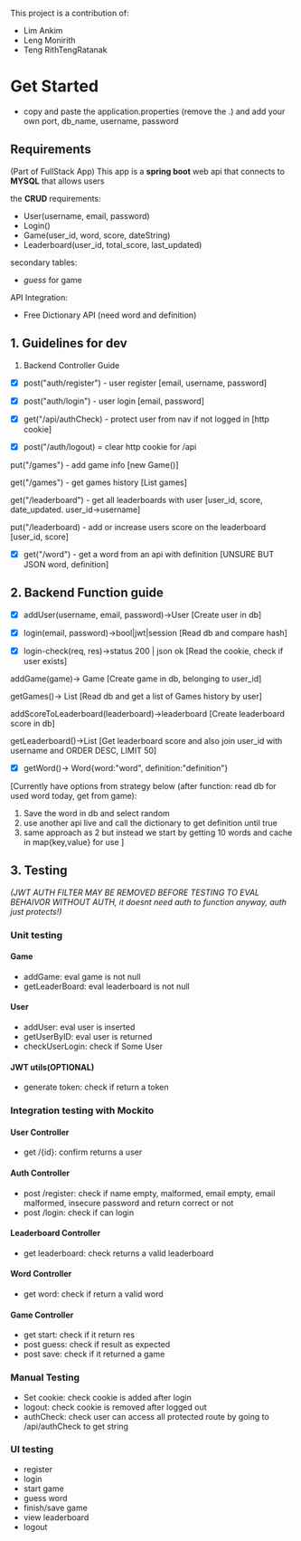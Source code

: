This project is a contribution of:

- Lim Ankim
- Leng Monirith
- Teng RithTengRatanak

# Get Started

- copy and paste the application.properties (remove the .) and add your own port, db_name, username, password

## Requirements

(Part of FullStack App)
This app is a **spring boot** web api that connects to **MYSQL** that allows users

the **CRUD** requirements:

- User(username, email, password)
- Login()
- Game(user_id, word, score, dateString)
- Leaderboard(user_id, total_score, last_updated)

secondary tables:

- _guess_ for game

API Integration:

- Free Dictionary API (need word and definition)

## 1. Guidelines for dev

1. Backend Controller Guide

- [x] post("auth/register") - user register
      [email, username, password]

- [x] post("auth/login") - user login
      [email, password]

- [x] get("/api/authCheck) - protect user from nav if not logged in
      [http cookie]

- [x] post("/auth/logout) = clear http cookie for /api

put("/games") - add game info
[new Game()]

get("/games") - get games history
[List<Game> games]

get("/leaderboard") - get all leaderboards with user
[user_id, score, date_updated. user_id->username]

put("/leaderboard) - add or increase users score on the leaderboard
[user_id, score]

- [x] get("/word") - get a word from an api with definition
      [UNSURE BUT JSON word, definition]

## 2. Backend Function guide

- [x] addUser(username, email, password)->User
      [Create user in db]

- [x] login(email, password)->bool|jwt|session
      [Read db and compare hash]

- [x] login-check(req, res)->status 200 | json ok
      [Read the cookie, check if user exists]

addGame(game)-> Game
[Create game in db, belonging to user_id]

getGames()-> List<Games>
[Read db and get a list of Games history by user]

addScoreToLeaderboard(leaderboard)->leaderboard
[Create leaderboard score in db]

getLeaderboard()->List<Leaderboard>
[Get leaderboard score and also join user_id with username and ORDER DESC, LIMIT 50]

- [x] getWord()-> Word{word:"word", definition:"definition"}

[Currently have options from strategy below (after function: read db for used word today, get from game):

1.  Save the word in db and select random
2.  use another api live and call the dictionary to get definition until true
3.  same approach as 2 but instead we start by getting 10 words and cache in map{key,value} for use
    ]

## 3. Testing

_(JWT AUTH FILTER MAY BE REMOVED BEFORE TESTING TO EVAL BEHAIVOR WITHOUT AUTH, it doesnt need auth to function anyway, auth just protects!)_

### Unit testing

#### Game

- addGame: eval game is not null
- getLeaderBoard: eval leaderboard is not null

#### User

- addUser: eval user is inserted
- getUserByID: eval user is returned
- checkUserLogin: check if Some User

#### JWT utils(OPTIONAL)

- generate token: check if return a token

### Integration testing with Mockito

#### User Controller

- get /{id}: confirm returns a user

#### Auth Controller

- post /register: check if name empty, malformed, email empty, email malformed, insecure password and return correct or not
- post /login: check if can login

#### Leaderboard Controller

- get leaderboard: check returns a valid leaderboard

#### Word Controller

- get word: check if return a valid word

#### Game Controller

- get start: check if it return res
- post guess: check if result as expected
- post save: check if it returned a game

### Manual Testing

- Set cookie: check cookie is added after login
- logout: check cookie is removed after logged out
- authCheck: check user can access all protected route by going to /api/authCheck to get string

### UI testing

- register
- login
- start game
- guess word
- finish/save game
- view leaderboard
- logout
